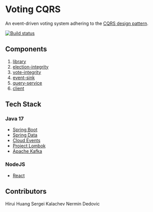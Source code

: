 # Voting CQRS

An event-driven voting system adhering to the [CQRS design pattern](https://martinfowler.com/bliki/CQRS.html).

[![Build status](https://badge.buildkite.com/d750a8c7d7a696b2031ce9daa4f388be791369ab851270d920.svg)](https://buildkite.com/nerm/voting-cqrs)

## Components

1. [library](library/README.md)
2. [election-integrity](election-integrity/README.md)
3. [vote-integrity](vote-integrity/README.md)
4. [event-sink](event-sink/README.md)
5. [query-service](query-service/README.md)
6. [client](client/README.md)


## Tech Stack

### Java 17
- [Spring Boot](https://spring.io/projects/spring-boot)
- [Spring Data](https://spring.io/projects/spring-data)
- [Cloud Events](https://cloudevents.io/) 
- [Project Lombok](https://projectlombok.org/)
- [Apache Kafka](https://kafka.apache.org/)

### NodeJS
- [React](https://react.dev/)


## Contributors

Hirui Huang
Sergei Kalachev
Nermin Dedovic
